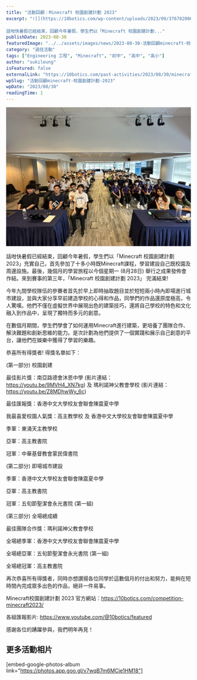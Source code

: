 ```yaml
---
title: "活動回顧：Minecraft 校園創建計劃 2023"
excerpt: "![](https://10botics.com/wp-content/uploads/2023/09/376782006_731482512329391_183863614233607144_n-1-1024x768.jpg)

話咁快暑假已經結束，回顧今年暑假，學生們以「Minecraft 校園創建計劃..."
publishDate: 2023-08-30
featuredImage: "../../assets/images/news/2023-08-30-活動回顧minecraft-校園創建計劃-2023/image1.jpg"
category: "過往活動"
tags: ["Engineering 工程", "Minecraft", "初中", "高中", "高小"]
author: "sukileung"
isFeatured: false
externalLink: "https://10botics.com/past-activities/2023/08/30/minecraft-2023/"
wpSlug: "活動回顧minecraft-校園創建計劃-2023"
wpDate: "2023/08/30"
readingTime: 1
---
```


![](../../assets/images/news/2023-08-30-活動回顧minecraft-校園創建計劃-2023/image2.jpg)

話咁快暑假已經結束，回顧今年暑假，學生們以「Minecraft 校園創建計劃 2023」充實自己，首先參加了十多小時既Minecraft課程，學習建設自己既校園及周邊設施。最後，幾個月的學習旅程以今個星期一 (8月28日) 舉行之成果發佈會作結。來到賽事的第三年，「Minecraft 校園創建計劃 2023」 完滿結束!

今年九間學校隊伍的參賽者首先於早上即時抽取題目並於短短兩小時內即場進行城市建設，並與大家分享早前建造學校的心得和作品，同學們的作品還原度極高，令人驚嘆。他們不僅在虛擬世界中展現出色的建築技巧，還將自己學校的特色和文化融入到作品中，呈現了獨特而多元的創意。

在數個月期間，學生們學會了如何運用Minecraft進行建築，更培養了團隊合作、解決難題和創新思維的能力。是次計劃為他們提供了一個實踐和展示自己創意的平台，讓他們在娛樂中獲得了學習的樂趣。

恭喜所有得獎者! 得獎名單如下：

(第一部分) 校園創建

最佳影片獎：南亞路德會沐恩中學 (影片連結：https://youtu.be/9MVH4_XN7kg) 及 瑪利諾神父教會學校 (影片連結：https://youtu.be/Z8MDhwWy_6c)

最佳匯報獎：香港中文大學校友會聯會陳震夏中學

我最喜愛校園人氣獎：高主教學校 及 香港中文大學校友會聯會陳震夏中學

季軍：東涌天主教學校

亞軍：高主教書院

冠軍：中華基督教會蒙民偉書院

(第二部分) 即場城市建設

季軍：香港中文大學校友會聯會陳震夏中學

亞軍：高主教書院

冠軍：五旬節聖潔會永光書院 (第一組)

(第三部分) 全場總成績

最佳團隊合作獎：瑪利諾神父教會學校

全場總季軍：香港中文大學校友會聯會陳震夏中學

全場總亞軍：五旬節聖潔會永光書院 (第一組)

全場總冠軍：高主教書院

再次恭喜所有得獎者，同時亦想讃揚各位同學於這數個月的付出和努力，能夠在短時間內完成眾多出色的作品，絕非一件易事。

Minecraft校園創建計劃 2023 官方網站：https://10botics.com/competition-minecraft2023/

各組匯報影片: https://www.youtube.com/@10botics/featured

感謝各位的踴躍參與，我們明年再見！

## 更多活動相片

[embed-google-photos-album link="https://photos.app.goo.gl/v7wqB7m6MCje1HM18"]